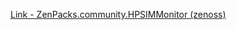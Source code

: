 [Link - ZenPacks.community.HPSIMMonitor (zenoss)](https://github.com/zenoss/ZenPacks.community.HPSIMMonitor)
